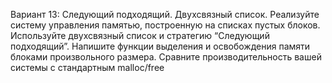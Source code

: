 Вариант 13: Следующий подходящий. Двухсвязный список.
Реализуйте систему управления памятью, построенную на списках пустых блоков. Используйте двухсвязный список и стратегию “Следующий подходящий”.
Напишите функции выделения и освобождения памяти блоками произвольного размера.
Сравните производительность вашей системы с стандартным malloc/free
